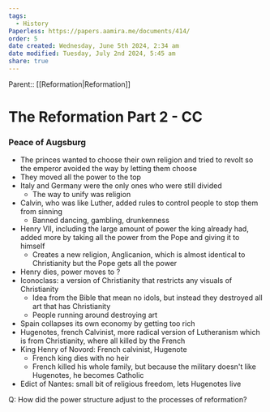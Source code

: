 ```yaml
---
tags:
  - History
Paperless: https://papers.aamira.me/documents/414/
order: 5
date created: Wednesday, June 5th 2024, 2:34 am
date modified: Tuesday, July 2nd 2024, 5:45 am
share: true
---
```

  
Parent:: [[Reformation|Reformation]]  
  
# The Reformation Part 2 - CC  
  
### Peace of Augsburg  
  
- The princes wanted to choose their own religion and tried to revolt so the emperor avoided the way by letting them choose  
- They moved all the power to the top  
- Italy and Germany were the only ones who were still divided  
  - The way to unify was religion  
- Calvin, who was like Luther, added rules to control people to stop them from sinning  
  - Banned dancing, gambling, drunkenness  
- Henry VII, including the large amount of power the king already had, added more by taking all the power from the Pope and giving it to himself  
  - Creates a new religion, Anglicanion, which is almost identical to Christianity but the Pope gets all the power  
- Henry dies, power moves to ?  
- Iconoclass: a version of Christianity that restricts any visuals of Christianity  
  - Idea from the Bible that mean no idols, but instead they destroyed all art that has Christianity  
  - People running around destroying art  
- Spain collapses its own economy by getting too rich  
- Hugenotes, french Calvinist, more radical version of Lutheranism which is from Christianity, where all killed by the French  
- King Henry of Novord: French calvinist, Hugenote  
  - French king dies with no heir  
  - French killed his whole family, but because the military doesn't like Hugenotes, he becomes Catholic  
- Edict of Nantes: small bit of religious freedom, lets Hugenotes live  
  
Q: How did the power structure adjust to the processes of reformation?  
